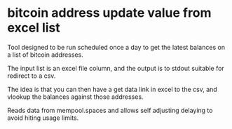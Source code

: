 # bitcoin address update value from excel list

Tool designed to be run scheduled once a day to get the latest balances on a list of bitcoin addresses.

The input list is an excel file column, and the output is to stdout suitable for redirect to a csv.

The idea is that you can then have a get data link in excel to the csv, and vlookup the balances against those addresses.

Reads data from mempool.spaces and allows self adjusting delaying to avoid hiting usage limits.
